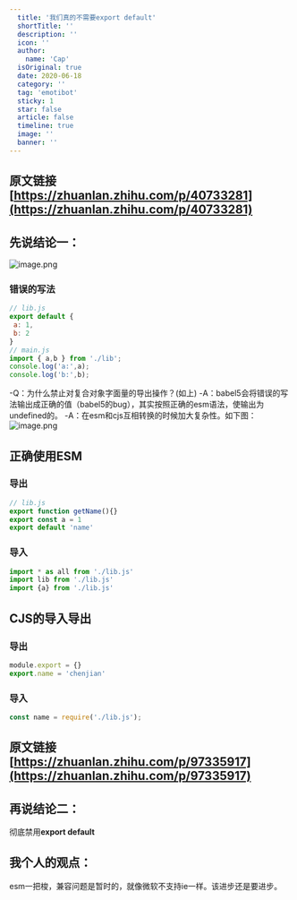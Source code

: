 ```yaml
---
  title: '我们真的不需要export default'
  shortTitle: ''
  description: ''
  icon: ''
  author:
    name: 'Cap'
  isOriginal: true
  date: 2020-06-18
  category: ''
  tag: 'emotibot'
  sticky: 1
  star: false
  article: false
  timeline: true
  image: ''
  banner: ''
---
```


  ## 原文链接[https://zhuanlan.zhihu.com/p/40733281](https://zhuanlan.zhihu.com/p/40733281)
## 先说结论一：
![image.png](https://cdn.nlark.com/yuque/0/2020/png/297368/1599660141441-fc985d64-f14d-43ec-be78-211492428e1b.png#align=left&display=inline&height=231&margin=%5Bobject%20Object%5D&name=image.png&originHeight=462&originWidth=1426&size=79607&status=done&style=none&width=713)
### 错误的写法
```javascript
// lib.js
export default { 
 a: 1,
 b: 2
}
// main.js
import { a,b } from './lib';
console.log('a:',a);
console.log('b:',b);
```
-Q：为什么禁止对复合对象字面量的导出操作？(如上)
-A：babel5会将错误的写法输出成正确的值（babel5的bug），其实按照正确的esm语法，使输出为undefined的。
-A：在esm和cjs互相转换的时候加大复杂性。如下图：
![image.png](https://cdn.nlark.com/yuque/0/2020/png/297368/1599660867222-47c57e86-4a29-45e5-8f12-5f1f7dc0486c.png#align=left&display=inline&height=314&margin=%5Bobject%20Object%5D&name=image.png&originHeight=628&originWidth=1420&size=114520&status=done&style=none&width=710)


## 正确使用ESM
### 导出
```javascript
// lib.js
export function getName(){}
export const a = 1
export default 'name'

```
### 导入
```javascript
import * as all from './lib.js'
import lib from './lib.js'
import {a} from './lib.js'
```

## CJS的导入导出
### 导出
```javascript
module.export = {}
export.name = 'chenjian'
```
### 导入
```javascript
const name = require('./lib.js');
```

## 原文链接[https://zhuanlan.zhihu.com/p/97335917](https://zhuanlan.zhihu.com/p/97335917)
## 再说结论二：
彻底禁用**export default**


## 我个人的观点：
esm一把梭，兼容问题是暂时的，就像微软不支持ie一样。该进步还是要进步。
